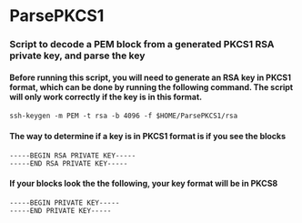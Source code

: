 # ParsePKCS1
### Script to decode a PEM block from a generated PKCS1 RSA private key, and parse the key

#### Before running this script, you will need to generate an RSA key in PKCS1 format, which can be done by running the following command. The script will only work correctly if the key is in this format.
    ssh-keygen -m PEM -t rsa -b 4096 -f $HOME/ParsePKCS1/rsa
  
#### The way to determine if a key is in PKCS1 format is if you see the blocks 
    -----BEGIN RSA PRIVATE KEY-----
    -----END RSA PRIVATE KEY-----
  
#### If your blocks look the the following, your key format will be in PKCS8
    -----BEGIN PRIVATE KEY-----
    -----END PRIVATE KEY-----

